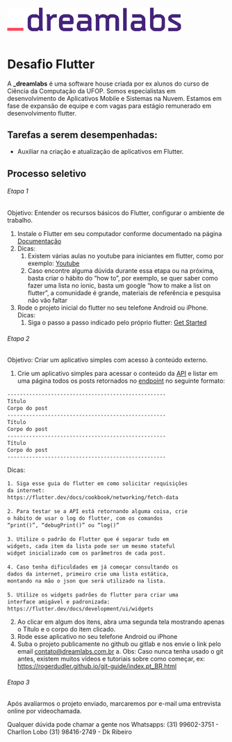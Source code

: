  <img src="dreamlabs.png" width="400"><br><br>

# Desafio Flutter

A **_dreamlabs** é uma software house criada por ex alunos do
curso de Ciência da Computação da UFOP. Somos especialistas em
desenvolvimento de Aplicativos Mobile e Sistemas na Nuvem.
Estamos em fase de expansão de equipe e com vagas para
estágio remunerado em desenvolvimento flutter.

## Tarefas a serem desempenhadas:
- Auxiliar na criação e atualização de aplicativos em Flutter.

## Processo seletivo

###### Etapa 1

Objetivo: Entender os recursos básicos do Flutter, configurar o
ambiente de trabalho.

   1. Instale o Flutter em seu computador conforme documentado na
   página [Documentação](https://flutter.dev/docs/get-started)
   2. Dicas:
        1. Existem várias aulas no youtube para iniciantes em
flutter, como por exemplo: [Youtube](https://www.youtube.com/watch?v=J4BVaXkwmM8)
        2.  Caso encontre alguma dúvida durante essa etapa ou na
próxima, basta criar o hábito do “how to”, por exemplo,
se quer saber como fazer uma lista no ionic, basta um
google “how to make a list on flutter”, a comunidade é
grande, materiais de referência e pesquisa não vão
faltar
   3. Rode o projeto inicial do flutter no seu telefone Android ou
iPhone.
        Dicas:
        1. Siga o passo a passo indicado pelo próprio flutter: [Get Started](https://flutter.dev/docs/get-started/test-drive)

###### Etapa 2
Objetivo: Criar um aplicativo simples com acesso à conteúdo
externo. 
1. Crie um aplicativo simples para acessar o conteúdo da [API](https://jsonplaceholder.typicode.com/guide) e listar em uma
página todos os posts retornados no [endpoint](https://jsonplaceholder.typicode.com/posts) no seguinte formato:

```
---------------------------------------------------
Título
Corpo do post
---------------------------------------------------
Título
Corpo do post
---------------------------------------------------
Título
Corpo do post
---------------------------------------------------
```

Dicas:
```
1. Siga esse guia do flutter em como solicitar requisições
da internet:
https://flutter.dev/docs/cookbook/networking/fetch-data

2. Para testar se a API está retornando alguma coisa, crie
o hábito de usar o log do flutter, com os comandos
“print()”, “debugPrint()” ou “log()”

3. Utilize o padrão do Flutter que é separar tudo em
widgets, cada item da lista pode ser um mesmo stateful
widget inicializado com os parâmetros de cada post.

4. Caso tenha dificuldades em já começar consultando os
dados da internet, primeiro crie uma lista estática,
montando na mão o json que será utilizado na lista.

5. Utilize os widgets padrões do flutter para criar uma
interface amigável e padronizada:
https://flutter.dev/docs/development/ui/widgets
```        


2. Ao clicar em algum dos itens, abra uma segunda tela mostrando
apenas o Título e o corpo do item clicado.
3. Rode esse aplicativo no seu telefone Android ou iPhone
4. Suba o projeto publicamente no github ou gitlab e nos envie o
link pelo email contato@dreamlabs.com.br
a. Obs: Caso nunca tenha usado o git antes, existem muitos
vídeos e tutoriais sobre como começar, ex:
https://rogerdudler.github.io/git-guide/index.pt_BR.html

###### Etapa 3
Após avaliarmos o projeto enviado, marcaremos por e-mail uma
entrevista online por videochamada.

Qualquer dúvida pode chamar a gente nos Whatsapps:
(31) 99602-3751 - Charllon Lobo
(31) 98416-2749 - Dk Ribeiro